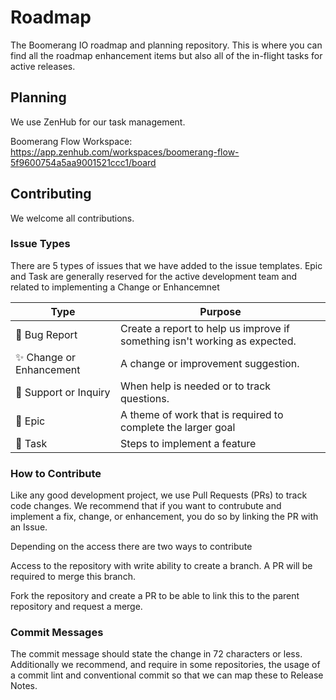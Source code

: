 # Roadmap

The Boomerang IO roadmap and planning repository. This is where you can find all the roadmap enhancement items but also all of the in-flight tasks for active releases.

## Planning

We use ZenHub for our task management.

Boomerang Flow Workspace: https://app.zenhub.com/workspaces/boomerang-flow-5f9600754a5aa9001521ccc1/board

## Contributing

We welcome all contributions.

### Issue Types
There are 5 types of issues that we have added to the issue templates. Epic and Task are generally reserved for the active development team and related to implementing a Change or Enhancemnet

| Type |	Purpose |
| --- | --- |
| 🐛 Bug Report |	Create a report to help us improve if something isn't working as expected. |
| ✨ Change or Enhancement |	A change or improvement suggestion. |
| 💬 Support or Inquiry |	When help is needed or to track questions. |
| 🚀 Epic | A theme of work that is required to complete the larger goal |
| 🔨 Task | Steps to implement a feature |

### How to Contribute
Like any good development project, we use Pull Requests (PRs) to track code changes. We recommend that if you want to contrubute and implement a fix, change, or enhancement, you do so by linking the PR with an Issue.

Depending on the access there are two ways to contribute

Access to the repository with write ability to create a branch. A PR will be required to merge this branch.

Fork the repository and create a PR to be able to link this to the parent repository and request a merge.

### Commit Messages

The commit message should state the change in 72 characters or less. Additionally we recommend, and require in some repositories, the usage of a commit lint and conventional commit so that we can map these to Release Notes.

